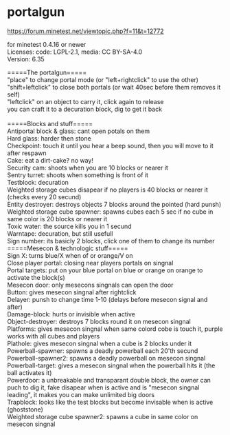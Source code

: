 # portalgun

https://forum.minetest.net/viewtopic.php?f=11&t=12772

for minetest 0.4.16 or newer<br>
Licenses: code: LGPL-2.1, media: CC BY-SA-4.0<br>
Version: 6.35<br>

=====The portalgun=====<br>
"place" to change portal mode (or "left+rightclick" to use the other)<br>
"shift+leftclick" to close both portals (or wait 40sec before them removes it self)<br>
"leftclick" on an object to carry it, click again to release<br>
you can craft it to a decuration block, dig to get it back<br>
<br>
=====Blocks and stuff=====<br>
Antiportal block & glass: cant open potals on them<br>
Hard glass: 		harder then stone<br>
Checkpoint: 		touch it until you hear a beep sound, then you will move to it after respawn<br>
Cake: 			eat a dirt-cake? no way!<br>
Security cam: 		shoots when you are 10 blocks or nearer it<br>
Sentry turret:		shoots when something is front of it<br>
Testblock: 		decuration<br>
Weighted storage cubes	disapear if no players is 40 blocks or nearer it (checks every 20 secund)<br>
Entity destroyer: 		destroys objects 7 blocks around the pointed (hard punsh)<br>
Weighted storage cube spawner: 	spawns cubes each 5 sec if no cube in same color is 20 blocks or nearer it<br>
Toxic water:		the source kills you in 1 secund<br>
Warntape:		decuration, but still usefull<br>
Sign number:		its basicly 2 blocks, click one of them to change its number<br>
=====Mesecon & technologic stuff=====<br>
Sign X:			turns blue/X when of or orange/V on<br>
Close player portal:		closing near players portals on singnal <br>
Portal targets:		put on your blue portal on blue or orange on orange to activate the block(s)<br>
Mesecon door:		only mesecons singnals can open the door<br>
Button: 			gives mesecon singnal after rightclick<br>
Delayer: 			punsh to change time 1-10 (delays before mesecon signal and after)<br>
Damage-block: 		hurts or invisible when active<br>
Object-destroyer: 		destroys 7 blocks round it on mesecon singnal<br>
Platforms: 		gives mesecon singnal when same colord cobe is touch it, purple works with all cubes and players<br>
Plathole: 			gives mesecon singnal when a cube is 2 blocks under it<br>
Powerball-spawner: 	spawns a deadly powerball each 20'th secund<br>
Powerball-spawner2: 	spawns a deadly powerball on mesecon singnal <br>
Powerball-target:		gives a mesecon singnal when the powerball hits it (the ball activates it)<br>
Powerdoor: 		a unbreakable and transparant double block, the owner can puch to dig it, fake disapear when is active and is "mesecon singnal  leading", it makes you can make unlimited big doors<br>
Trapblock: 		looks like the test blocks but become invisable when is active (ghoststone)<br>
Weighted storage cube spawner2: 	spawns a cube in same color on mesecon singnal<br>

